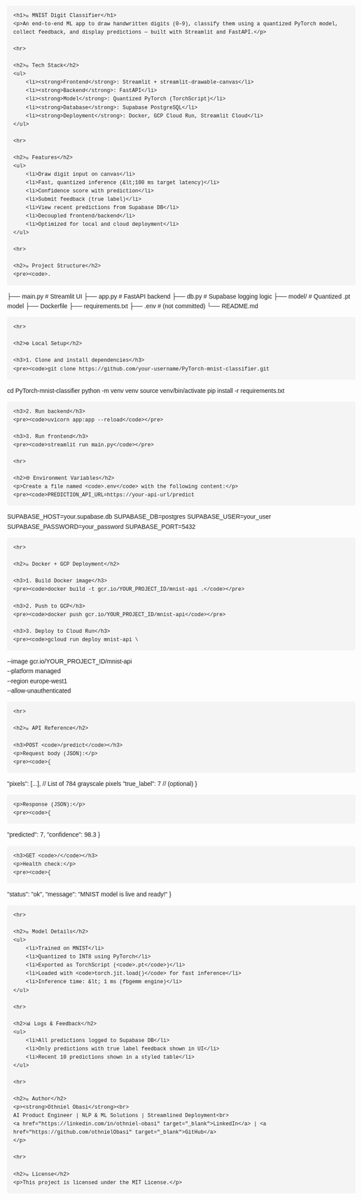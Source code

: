 <!DOCTYPE html>
<html lang="en">
<head>
    <meta charset="UTF-8">
    <title>MNIST Digit Classifier README</title>
    <style>
        body {
            font-family: Arial, sans-serif;
            line-height: 1.6;
            margin: 2rem;
            max-width: 900px;
        }
        h1, h2, h3, h4 {
            color: #333;
        }
        hr {
            border: none;
            border-top: 1px solid #ddd;
            margin: 2rem 0;
        }
        code {
            background-color: #f4f4f4;
            padding: 0.2em 0.4em;
            border-radius: 3px;
            font-family: Menlo, Monaco, Consolas, "Courier New", monospace;
        }
        pre {
            background-color: #f4f4f4;
            padding: 1em;
            border-radius: 4px;
            overflow-x: auto;
        }
        ul, ol {
            margin-left: 1.5rem;
        }
        a {
            color: #1e88e5;
            text-decoration: none;
        }
        a:hover {
            text-decoration: underline;
        }
    </style>
</head>
<body>

    <h1>🧠 MNIST Digit Classifier</h1>
    <p>An end-to-end ML app to draw handwritten digits (0–9), classify them using a quantized PyTorch model, collect feedback, and display predictions — built with Streamlit and FastAPI.</p>

    <hr>

    <h2>🔧 Tech Stack</h2>
    <ul>
        <li><strong>Frontend</strong>: Streamlit + streamlit-drawable-canvas</li>
        <li><strong>Backend</strong>: FastAPI</li>
        <li><strong>Model</strong>: Quantized PyTorch (TorchScript)</li>
        <li><strong>Database</strong>: Supabase PostgreSQL</li>
        <li><strong>Deployment</strong>: Docker, GCP Cloud Run, Streamlit Cloud</li>
    </ul>

    <hr>

    <h2>🚀 Features</h2>
    <ul>
        <li>Draw digit input on canvas</li>
        <li>Fast, quantized inference (&lt;100 ms target latency)</li>
        <li>Confidence score with prediction</li>
        <li>Submit feedback (true label)</li>
        <li>View recent predictions from Supabase DB</li>
        <li>Decoupled frontend/backend</li>
        <li>Optimized for local and cloud deployment</li>
    </ul>

    <hr>

    <h2>📁 Project Structure</h2>
    <pre><code>.
├── main.py            # Streamlit UI
├── app.py             # FastAPI backend
├── db.py              # Supabase logging logic
├── model/             # Quantized .pt model
├── Dockerfile
├── requirements.txt
├── .env               # (not committed)
└── README.md
    </code></pre>

    <hr>

    <h2>⚙️ Local Setup</h2>

    <h3>1. Clone and install dependencies</h3>
    <pre><code>git clone https://github.com/your-username/PyTorch-mnist-classifier.git
cd PyTorch-mnist-classifier
python -m venv venv
source venv/bin/activate
pip install -r requirements.txt
    </code></pre>

    <h3>2. Run backend</h3>
    <pre><code>uvicorn app:app --reload</code></pre>

    <h3>3. Run frontend</h3>
    <pre><code>streamlit run main.py</code></pre>

    <hr>

    <h2>🌐 Environment Variables</h2>
    <p>Create a file named <code>.env</code> with the following content:</p>
    <pre><code>PREDICTION_API_URL=https://your-api-url/predict

SUPABASE_HOST=your.supabase.db
SUPABASE_DB=postgres
SUPABASE_USER=your_user
SUPABASE_PASSWORD=your_password
SUPABASE_PORT=5432
    </code></pre>

    <hr>

    <h2>🐳 Docker + GCP Deployment</h2>

    <h3>1. Build Docker image</h3>
    <pre><code>docker build -t gcr.io/YOUR_PROJECT_ID/mnist-api .</code></pre>

    <h3>2. Push to GCP</h3>
    <pre><code>docker push gcr.io/YOUR_PROJECT_ID/mnist-api</code></pre>

    <h3>3. Deploy to Cloud Run</h3>
    <pre><code>gcloud run deploy mnist-api \
  --image gcr.io/YOUR_PROJECT_ID/mnist-api \
  --platform managed \
  --region europe-west1 \
  --allow-unauthenticated
    </code></pre>

    <hr>

    <h2>🔁 API Reference</h2>

    <h3>POST <code>/predict</code></h3>
    <p>Request body (JSON):</p>
    <pre><code>{
  "pixels": [...],     // List of 784 grayscale pixels
  "true_label": 7       // (optional)
}
    </code></pre>

    <p>Response (JSON):</p>
    <pre><code>{
  "predicted": 7,
  "confidence": 98.3
}
    </code></pre>

    <h3>GET <code>/</code></h3>
    <p>Health check:</p>
    <pre><code>{
  "status": "ok",
  "message": "MNIST model is live and ready!"
}
    </code></pre>

    <hr>

    <h2>🧠 Model Details</h2>
    <ul>
        <li>Trained on MNIST</li>
        <li>Quantized to INT8 using PyTorch</li>
        <li>Exported as TorchScript (<code>.pt</code>)</li>
        <li>Loaded with <code>torch.jit.load()</code> for fast inference</li>
        <li>Inference time: &lt; 1 ms (fbgemm engine)</li>
    </ul>

    <hr>

    <h2>📊 Logs & Feedback</h2>
    <ul>
        <li>All predictions logged to Supabase DB</li>
        <li>Only predictions with true label feedback shown in UI</li>
        <li>Recent 10 predictions shown in a styled table</li>
    </ul>

    <hr>

    <h2>👤 Author</h2>
    <p><strong>Othniel Obasi</strong><br>
    AI Product Engineer | NLP & ML Solutions | Streamlined Deployment<br>
    <a href="https://linkedin.com/in/othniel-obasi" target="_blank">LinkedIn</a> | <a href="https://github.com/othnielObasi" target="_blank">GitHub</a>
    </p>

    <hr>

    <h2>📄 License</h2>
    <p>This project is licensed under the MIT License.</p>

</body>
</html>

